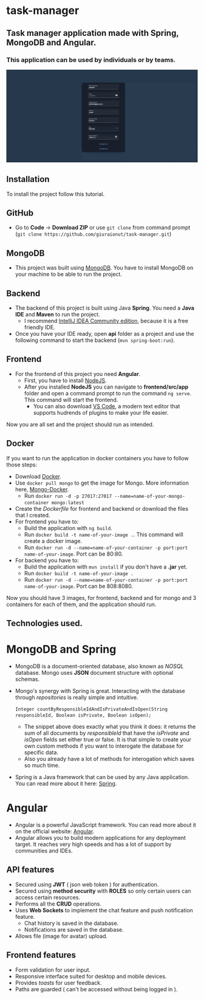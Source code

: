 # task-manager
## Task manager application made with Spring, MongoDB and Angular.
### This application can be used by individuals or by teams.

![](https://github.com/giuraionut/task-manager/blob/main/presentation%20(1).gif)


## Installation

To install the project follow this tutorial.

## GitHub

* Go to **Code** -> **Download ZIP** or use `git clone` from command prompt (`git clone https://github.com/giuraionut/task-manager.git`)

## MongoDB

* This project was built using [MongoDB](https://docs.mongodb.com/manual/installation/). You have to install MongoDB on your machine to be able to run the project.

## Backend

* The backend of this project is built using Java **Spring**. You need a **Java IDE** and **Maven** to run the project.
  * I recommend [IntelliJ IDEA Community edition](https://www.jetbrains.com/idea/), because it is a free friendly IDE.
* Once you have your IDE ready, open **api** folder as a project and use the following command to start the backend (`mvn spring-boot:run`).

## Frontend

* For the frontend of this project you need **Angular**.
  * First, you have to install [NodeJS](https://nodejs.org/en/download/).
  * After you installed **NodeJS** you can navigate to **frontend/src/app** folder and open a command prompt to run the command `ng serve`. This command will start the frontend.
    *  You can also download [VS Code](https://code.visualstudio.com/download), a modern text editor that supports hudrends of plugins to make your life easier.

Now you are all set and the project should run as intended.

## Docker

If you want to run the application in docker containers you have to follow those steps:
* Download [Docker](https://www.docker.com/products/docker-desktop).
* Use `docker pull mongo` to get the image for Mongo. More information here, [Mongo-Docker](https://hub.docker.com/_/mongo).
  * Run `docker run -d -p 27017:27017 --name=name-of-your-mongo-container mongo:latest`
* Create the *Dockerfile* for frontend and backend or download the files that I created.
* For frontend you have to:
  * Build the application with `ng build`.
  * Run `docker build -t name-of-your-image .`. This command will create a docker image.
  * Run `docker run -d --name=name-of-your-container -p port:port name-of-your-image`. Port can be 80:80.
* For backend you have to:
  * Build the application with `mvn install` if you don't have a **.jar** yet.
  * Run `docker build -t name-of-your-image .`
  * Run `docker run -d --name=name-of-your-container -p port:port name-of-your-image`. Port can be 808:8080.

Now you should have 3 images, for frontend, backend and for mongo and 3 containers for each of them, and the application should run.

## Technologies used.

# MongoDB and Spring
* MongoDB is a document-oriented database, also known as *NOSQL* database. Mongo uses **JSON** document structure with optional schemas.
* Mongo's synergy with Spring is great. Interacting with the database through *repositories* is really simple and intuitive.
  ```
  Integer countByResponsibleIdAndIsPrivateAndIsOpen(String responsibleId, Boolean isPrivate, Boolean isOpen);
  ```
  * The snippet above does exactly what you think it does: it returns the sum of all documents by *responsibleId* that have the *isPrivate* and *isOpen* fields set either true or false. It is that simple to create your own custom methods if you want to interogate the database for specific data.
  * Also you already have a lot of methods for interogation which saves so much time.

* Spring is a Java framework that can be used by any Java application. You can read more about it here: [Spring](https://spring.io/).

# Angular
* Angular is a powerful JavaScript framework. You can read more about it on the official website: [Angular](https://angular.io/).
* Angular allows you to build modern applications for any deployment target. It reaches very high speeds and has a lot of support by communities and IDEs.

## API features
* Secured using **JWT** ( json web token ) for authentication.
* Secured using **method security** with **ROLES** so only certain users can access certain resources.
* Performs all the **CRUD** operations.
* Uses **Web Sockets** to implement the chat feature and push notification feature.
  * Chat history is saved in the database.
  * Notifications are saved in the database.
* Allows file (image for avatar) upload.

## Frontend features
* Form validation for user input.
* Responsive interface suited for desktop and mobile devices.
* Provides *toasts* for user feedback.
* Paths are guarded ( can't be accessed without being logged in ).
